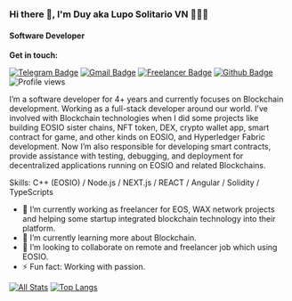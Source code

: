### Hi there 👋, I'm Duy aka Lupo Solitario VN 👨🏻‍💻

#### Software Developer

**Get in touch:**

[![Telegram Badge](https://img.shields.io/badge/-Mr.D-0072b1?style=flat&logo=Telegram&logoColor=white&link=https://t.me/mr_eosio)](https://t.me/mr_eosio) [![Gmail Badge](https://img.shields.io/badge/-duyluong1994-red?style=flat&logo=gmail&logoColor=white&link=mailto:duyluong1994@gmail.com)](mailto:duyluong1994@gmail.com) [![Freelancer Badge](https://img.shields.io/badge/-mrduyfly-0072b1?style=flat&logo=freelancer&logoColor=white&link=https://www.freelancer.com/u/mrduyfly)](https://www.freelancer.com/u/mrduyfly) [![Github Badge](https://img.shields.io/badge/-duyluong1994-grey?style=flat&logo=github&logoColor=white&link=https://github.com/duyluong1994/)](https://www.github.com/duyluong1994/) ![Profile views](https://gpvc.arturio.dev/duyluong1994)

I’m a software developer for 4+ years and currently focuses on Blockchain development. Working as a full-stack developer around our world. I’ve involved with Blockchain technologies when I did some projects like building EOSIO sister chains, NFT token, DEX, crypto wallet app, smart contract for game, and other kinds on EOSIO, and Hyperledger Fabric development. Now I’m also responsible for developing smart contracts, provide assistance with testing, debugging, and deployment for decentralized applications running on EOSIO and related Blockchains.

Skills: C++ (EOSIO) / Node.js / NEXT.js / REACT / Angular / Solidity / TypeScripts

- 🔭 I’m currently working as freelancer for EOS, WAX network projects and helping some startup integrated blockchain technology into their platform.
- 🌱 I’m currently learning more about Blockchain.
- 👯 I’m looking to collaborate on remote and freelancer job which using EOSIO.
  <!-- - 🤔 I’m looking for help with ... -->
  <!-- - 💬 Ask me about ... -->
  <!-- - 😄 Pronouns: ... -->
- ⚡ Fun fact: Working with passion.

[![All Stats](https://github-readme-stats-axpwmfcg3.vercel.app/api?username=duyluong1994&show_icons=true&include_all_commits=true&theme=tokyonight&count_private=true)](https://github.com/duyluong1994/github-readme-stats)
[![Top Langs](https://github-readme-stats-axpwmfcg3.vercel.app/api/top-langs/?username=duyluong1994&layout=compact)](https://github.com/duyluong1994/github-readme-stats)
